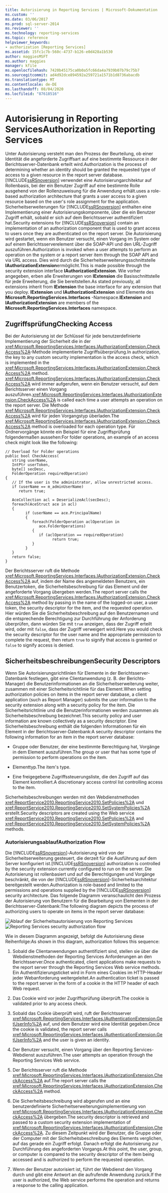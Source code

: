 ```yaml
---
title: Autorisierung in Reporting Services | Microsoft-Dokumentation
ms.custom: ''
ms.date: 03/06/2017
ms.prod: sql-server-2014
ms.reviewer: ''
ms.technology: reporting-services
ms.topic: reference
helpviewer_keywords:
- authorization [Reporting Services]
ms.assetid: 15fc1c7b-560c-4737-b126-e0d428a1b530
author: maggiesMSFT
ms.author: maggies
manager: kfile
ms.openlocfilehash: 7420b45175ca0b0a5fc66da4a7939b07b79c75b7
ms.sourcegitcommit: ad4d92dce894592a259721a1571b1d8736abacdb
ms.translationtype: MT
ms.contentlocale: de-DE
ms.lasthandoff: 08/04/2020
ms.locfileid: "87618516"
---
```

# <a name="authorization-in-reporting-services"></a><span data-ttu-id="8a743-102">Autorisierung in Reporting Services</span><span class="sxs-lookup"><span data-stu-id="8a743-102">Authorization in Reporting Services</span></span>
  <span data-ttu-id="8a743-103">Unter Autorisierung versteht man den Prozess der Beurteilung, ob einer Identität die angeforderte Zugriffsart auf eine bestimmte Ressource in der Berichtsserver-Datenbank erteilt wird.</span><span class="sxs-lookup"><span data-stu-id="8a743-103">Authorization is the process of determining whether an identity should be granted the requested type of access to a given resource in the report server database.</span></span> [!INCLUDE[ssRSnoversion](../../../includes/ssrsnoversion-md.md)] <span data-ttu-id="8a743-104">verwendet eine Autorisierungarchitektur auf Rollenbasis, bei der ein Benutzer Zugriff auf eine bestimmte Rolle ausgehend von der Rollenzuweisung für die Anwendung erhält.</span><span class="sxs-lookup"><span data-stu-id="8a743-104">uses a role-based authorization architecture that grants a user access to a given resource based on the user's role assignment for the application.</span></span> <span data-ttu-id="8a743-105">Sicherheitserweiterungen für [!INCLUDE[ssRSnoversion](../../../includes/ssrsnoversion-md.md)] enthalten eine Implementierung einer Autorisierungskomponente, über die ein Benutzer Zugriff erhält, sobald er sich auf dem Berichtsserver authentifiziert hat.</span><span class="sxs-lookup"><span data-stu-id="8a743-105">Security extensions for [!INCLUDE[ssRSnoversion](../../../includes/ssrsnoversion-md.md)] contain an implementation of an authorization component that is used to grant access to users once they are authenticated on the report server.</span></span> <span data-ttu-id="8a743-106">Die Autorisierung wird gestartet, wenn ein Benutzer versucht, einen Vorgang im System oder auf einem Berichtsserverelement über die SOAP-API und den URL-Zugriff auszuführen.</span><span class="sxs-lookup"><span data-stu-id="8a743-106">Authorization is invoked when a user attempts to perform an operation on the system or a report server item through the SOAP API and via URL access.</span></span> <span data-ttu-id="8a743-107">Dies wird durch die Sicherheitserweiterungsschnittstelle **IAuthorizationExtension**ermöglicht.</span><span class="sxs-lookup"><span data-stu-id="8a743-107">This is made possible through the security extension interface **IAuthorizationExtension**.</span></span> <span data-ttu-id="8a743-108">Wie vorher angegeben, erben alle Erweiterungen von **IExtension** die Basisschnittstelle für jede Erweiterung, die Sie bereitstellen.</span><span class="sxs-lookup"><span data-stu-id="8a743-108">As stated previously, all extensions inherit from **IExtension** the base interface for any extension that you deploy.</span></span> <span data-ttu-id="8a743-109">**IExtension** und **IAuthorizationExtension** sind Elemente des **Microsoft.ReportingServices.Interfaces** -Namespace.</span><span class="sxs-lookup"><span data-stu-id="8a743-109">**IExtension** and **IAuthorizationExtension** are members of the **Microsoft.ReportingServices.Interfaces** namespace.</span></span>

## <a name="checking-access"></a><span data-ttu-id="8a743-110">Zugriffsprüfung</span><span class="sxs-lookup"><span data-stu-id="8a743-110">Checking Access</span></span>
 <span data-ttu-id="8a743-111">Bei der Autorisierung ist der Schlüssel für jede benutzerdefinierte Implementierung der Sicherheit die in der <xref:Microsoft.ReportingServices.Interfaces.IAuthorizationExtension.CheckAccess%2A>-Methode implementierte Zugriffsüberprüfung.</span><span class="sxs-lookup"><span data-stu-id="8a743-111">In authorization, the key to any custom security implementation is the access check, which is implemented in the <xref:Microsoft.ReportingServices.Interfaces.IAuthorizationExtension.CheckAccess%2A> method.</span></span> <span data-ttu-id="8a743-112"><xref:Microsoft.ReportingServices.Interfaces.IAuthorizationExtension.CheckAccess%2A> wird immer aufgerufen, wenn ein Benutzer versucht, auf dem Berichtsserver einen Vorgang auszuführen.</span><span class="sxs-lookup"><span data-stu-id="8a743-112"><xref:Microsoft.ReportingServices.Interfaces.IAuthorizationExtension.CheckAccess%2A> is called each time a user attempts an operation on the report server.</span></span> <span data-ttu-id="8a743-113">Die Methode <xref:Microsoft.ReportingServices.Interfaces.IAuthorizationExtension.CheckAccess%2A> wird für jeden Vorgangstyp überladen.</span><span class="sxs-lookup"><span data-stu-id="8a743-113">The <xref:Microsoft.ReportingServices.Interfaces.IAuthorizationExtension.CheckAccess%2A> method is overloaded for each operation type.</span></span> <span data-ttu-id="8a743-114">Für Ordnervorgänge könnte ein Beispiel für eine Zugriffsprüfung folgendermaßen aussehen:</span><span class="sxs-lookup"><span data-stu-id="8a743-114">For folder operations, an example of an access check might look like the following:</span></span>

```
// Overload for Folder operations
public bool CheckAccess(
   string userName, 
   IntPtr userToken, 
   byte[] secDesc, 
   FolderOperation requiredOperation)
{
   // If the user is the administrator, allow unrestricted access.
   if (userName == m_adminUserName) 
      return true;

   AceCollection acl = DeserializeAcl(secDesc);
   foreach(AceStruct ace in acl)
   {
         if (userName == ace.PrincipalName)
         {
            foreach(FolderOperation aclOperation in 
               ace.FolderOperations)
            {
               if (aclOperation == requiredOperation)
                     return true;
            }
         }
   }
   return false;
}
```

 <span data-ttu-id="8a743-115">Der Berichtsserver ruft die Methode <xref:Microsoft.ReportingServices.Interfaces.IAuthorizationExtension.CheckAccess%2A> auf, indem der Name des angemeldeten Benutzers, ein Benutzertoken, die Sicherheitsbeschreibung für das Element und der angeforderte Vorgang übergeben werden.</span><span class="sxs-lookup"><span data-stu-id="8a743-115">The report server calls the <xref:Microsoft.ReportingServices.Interfaces.IAuthorizationExtension.CheckAccess%2A> method by passing in the name of the logged-on user, a user token, the security descriptor for the item, and the requested operation.</span></span> <span data-ttu-id="8a743-116">Hier würden Sie die Sicherheitsbeschreibung auf den Benutzernamen und die entsprechende Berechtigung zur Durchführung der Anforderung überprüfen, dann würden Sie mit `true` anzeigen, dass der Zugriff erteilt wird, oder mit `false`, dass der Zugriff verweigert wird.</span><span class="sxs-lookup"><span data-stu-id="8a743-116">Here you would check the security descriptor for the user name and the appropriate permission to complete the request, then return `true` to signify that access is granted or `false` to signify access is denied.</span></span>

## <a name="security-descriptors"></a><span data-ttu-id="8a743-117">Sicherheitsbeschreibungen</span><span class="sxs-lookup"><span data-stu-id="8a743-117">Security Descriptors</span></span>
 <span data-ttu-id="8a743-118">Wenn Sie Autorisierungsrichtlinien für Elemente in der Berichtsserver-Datenbank festlegen, gibt eine Clientanwendung (z. B. der Berichts-Manager) die Benutzerinformationen an die Sicherheitserweiterung weiter, zusammen mit einer Sicherheitsrichtlinie für das Element.</span><span class="sxs-lookup"><span data-stu-id="8a743-118">When setting authorization policies on items in the report server database, a client application (such as Report Manager) submits the user information to the security extension along with a security policy for the item.</span></span> <span data-ttu-id="8a743-119">Die Sicherheitsrichtlinie und die Benutzerinformationen werden zusammen als Sicherheitsbeschreibung bezeichnet.</span><span class="sxs-lookup"><span data-stu-id="8a743-119">This security policy and user information are known collectively as a security descriptor.</span></span> <span data-ttu-id="8a743-120">Eine Sicherheitsbeschreibung enthält die folgenden Informationen für ein Element in der Berichtsserver-Datenbank:</span><span class="sxs-lookup"><span data-stu-id="8a743-120">A security descriptor contains the following information for an item in the report server database:</span></span>

-   <span data-ttu-id="8a743-121">Gruppe oder Benutzer, der eine bestimmte Berechtigung hat, Vorgänge in dem Element auszuführen.</span><span class="sxs-lookup"><span data-stu-id="8a743-121">The group or user that has some type of permission to perform operations on the item.</span></span>

-   <span data-ttu-id="8a743-122">Elementtyp.</span><span class="sxs-lookup"><span data-stu-id="8a743-122">The item's type.</span></span>

-   <span data-ttu-id="8a743-123">Eine freigegebene Zugriffssteuerungsliste, die den Zugriff auf das Element kontrolliert.</span><span class="sxs-lookup"><span data-stu-id="8a743-123">A discretionary access control list controlling access to the item.</span></span>

 <span data-ttu-id="8a743-124">Sicherheitsbeschreibungen werden mit den Webdienstmethoden <xref:ReportService2010.ReportingService2010.SetPolicies%2A> und <xref:ReportService2010.ReportingService2010.SetSystemPolicies%2A> erstellt.</span><span class="sxs-lookup"><span data-stu-id="8a743-124">Security descriptors are created using the Web service <xref:ReportService2010.ReportingService2010.SetPolicies%2A> and <xref:ReportService2010.ReportingService2010.SetSystemPolicies%2A> methods.</span></span>

### <a name="authorization-flow"></a><span data-ttu-id="8a743-125">Autorisierungsablauf</span><span class="sxs-lookup"><span data-stu-id="8a743-125">Authorization Flow</span></span>
 <span data-ttu-id="8a743-126">Die [!INCLUDE[ssRSnoversion](../../../includes/ssrsnoversion-md.md)]-Autorisierung wird von der Sicherheitserweiterung gesteuert, die derzeit für die Ausführung auf dem Server konfiguriert ist.</span><span class="sxs-lookup"><span data-stu-id="8a743-126">[!INCLUDE[ssRSnoversion](../../../includes/ssrsnoversion-md.md)] authorization is controlled by the security extension currently configured to run on the server.</span></span> <span data-ttu-id="8a743-127">Die Autorisierung ist rollenbasiert und auf die Berechtigungen und Vorgänge beschränkt, die von der [!INCLUDE[ssRSnoversion](../../../includes/ssrsnoversion-md.md)]-Sicherheitsarchitektur bereitgestellt werden.</span><span class="sxs-lookup"><span data-stu-id="8a743-127">Authorization is role-based and limited to the permissions and operations supplied by the [!INCLUDE[ssRSnoversion](../../../includes/ssrsnoversion-md.md)] security architecture.</span></span> <span data-ttu-id="8a743-128">Das folgende Diagramm veranschaulicht den Prozess der Autorisierung von Benutzern für die Bearbeitung von Elementen in der Berichtsserver-Datenbank:</span><span class="sxs-lookup"><span data-stu-id="8a743-128">The following diagram depicts the process of authorizing users to operate on items in the report server database:</span></span>

 <span data-ttu-id="8a743-129">![Ablauf der Sicherheitsautorisierung von Reporting Services](../../media/rosettasecurityextensionauthorizationflow.gif "Ablauf der Sicherheitsautorisierung von Reporting Services")</span><span class="sxs-lookup"><span data-stu-id="8a743-129">![Reporting Services security authorization flow](../../media/rosettasecurityextensionauthorizationflow.gif "Reporting Services security authorization flow")</span></span>

 <span data-ttu-id="8a743-130">Wie in diesem Diagramm angezeigt, befolgt die Autorisierung diese Reihenfolge:</span><span class="sxs-lookup"><span data-stu-id="8a743-130">As shown in this diagram, authorization follows this sequence:</span></span>

1.  <span data-ttu-id="8a743-131">Sobald die Clientanwendungen authentifiziert sind, stellen sie über die Webdienstmethoden der Reporting Services Anforderungen an den Berichtsserver.</span><span class="sxs-lookup"><span data-stu-id="8a743-131">Once authenticated, client applications make requests to the report server through the Reporting Services Web service methods.</span></span> <span data-ttu-id="8a743-132">Ein Authentifizierungsticket wird in Form eines Cookies im HTTP-Header jeder Webanforderung weitergeleitet.</span><span class="sxs-lookup"><span data-stu-id="8a743-132">An authentication ticket is passed to the report server in the form of a cookie in the HTTP header of each Web request.</span></span>

2.  <span data-ttu-id="8a743-133">Das Cookie wird vor jeder Zugriffsprüfung überprüft.</span><span class="sxs-lookup"><span data-stu-id="8a743-133">The cookie is validated prior to any access check.</span></span>

3.  <span data-ttu-id="8a743-134">Sobald das Cookie überprüft wird, ruft der Berichtsserver <xref:Microsoft.ReportingServices.Interfaces.IAuthenticationExtension.GetUserInfo%2A> auf, und dem Benutzer wird eine Identität gegeben.</span><span class="sxs-lookup"><span data-stu-id="8a743-134">Once the cookie is validated, the report server calls <xref:Microsoft.ReportingServices.Interfaces.IAuthenticationExtension.GetUserInfo%2A> and the user is given an identity.</span></span>

4.  <span data-ttu-id="8a743-135">Der Benutzer versucht, einen Vorgang über den Reporting Services-Webdienst auszuführen.</span><span class="sxs-lookup"><span data-stu-id="8a743-135">The user attempts an operation through the Reporting Services Web service.</span></span>

5.  <span data-ttu-id="8a743-136">Der Berichtsserver ruft die Methode <xref:Microsoft.ReportingServices.Interfaces.IAuthorizationExtension.CheckAccess%2A> auf.</span><span class="sxs-lookup"><span data-stu-id="8a743-136">The report server calls the <xref:Microsoft.ReportingServices.Interfaces.IAuthorizationExtension.CheckAccess%2A> method.</span></span>

6.  <span data-ttu-id="8a743-137">Die Sicherheitsbeschreibung wird abgerufen und an eine benutzerdefinierte Sicherheitserweiterungsimplementierung von <xref:Microsoft.ReportingServices.Interfaces.IAuthorizationExtension.CheckAccess%2A> übergeben.</span><span class="sxs-lookup"><span data-stu-id="8a743-137">The security descriptor is retrieved and passed to a custom security extension implementation of <xref:Microsoft.ReportingServices.Interfaces.IAuthorizationExtension.CheckAccess%2A>.</span></span> <span data-ttu-id="8a743-138">Zu diesem Zeitpunkt wird der Benutzer, die Gruppe oder der Computer mit der Sicherheitsbeschreibung des Elements verglichen, auf das gerade ein Zugriff erfolgt. Danach erfolgt die Autorisierung zur Durchführung des angeforderten Vorgangs.</span><span class="sxs-lookup"><span data-stu-id="8a743-138">At this point, the user, group, or computer is compared to the security descriptor of the item being accessed and is authorized to perform the requested operation.</span></span>

7.  <span data-ttu-id="8a743-139">Wenn der Benutzer autorisiert ist, führt der Webdienst den Vorgang durch und gibt eine Antwort an die aufrufende Anwendung zurück.</span><span class="sxs-lookup"><span data-stu-id="8a743-139">If the user is authorized, the Web service performs the operation and returns a response to the calling application.</span></span>


